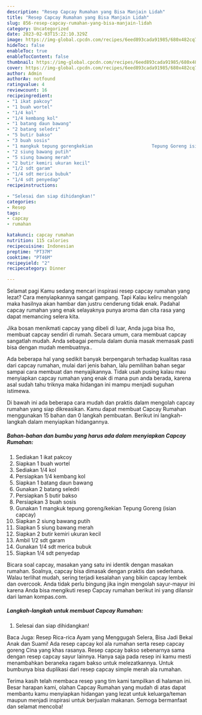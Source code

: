 ```yaml
---
description: "Resep Capcay Rumahan yang Bisa Manjain Lidah"
title: "Resep Capcay Rumahan yang Bisa Manjain Lidah"
slug: 856-resep-capcay-rumahan-yang-bisa-manjain-lidah
category: Uncategorized
date: 2023-02-03T15:22:10.329Z
image: https://img-global.cpcdn.com/recipes/6eed893cada91985/680x482cq70/capcay-rumahan-foto-resep-utama.jpg
hideToc: false
enableToc: true
enableTocContent: false
thumbnail: https://img-global.cpcdn.com/recipes/6eed893cada91985/680x482cq70/capcay-rumahan-foto-resep-utama.jpg
cover: https://img-global.cpcdn.com/recipes/6eed893cada91985/680x482cq70/capcay-rumahan-foto-resep-utama.jpg
author: Admin
authorAv: notfound
ratingvalue: 4
reviewcount: 16
recipeingredient:
- "1 ikat pakcoy"
- "1 buah wortel"
- "1/4 kol"
- "1/4 kembang kol"
- "1 batang daun bawang"
- "2 batang seledri"
- "5 butir bakso"
- "3 buah sosis"
- "1 mangkuk tepung gorengkekian                      Tepung Goreng isian capcay"
- "2 siung bawang putih"
- "5 siung bawang merah"
- "2 butir kemiri ukuran kecil"
- "1/2 sdt garam"
- "1/4 sdt merica bubuk"
- "1/4 sdt penyedap"
recipeinstructions:

- "Selesai dan siap dihidangkan!"
categories:
- Resep
tags:
- capcay
- rumahan

katakunci: capcay rumahan 
nutrition: 115 calories
recipecuisine: Indonesian
preptime: "PT37M"
cooktime: "PT46M"
recipeyield: "2"
recipecategory: Dinner

---
```



Selamat pagi Kamu sedang mencari inspirasi resep capcay rumahan yang lezat? Cara menyiapkannya sangat gampang. Tapi Kalau keliru mengolah maka hasilnya akan hambar dan justru cenderung tidak enak. Padahal capcay rumahan yang enak selayaknya punya aroma dan cita rasa yang dapat memancing selera kita.


Jika bosan menikmati capcay yang dibeli di luar, Anda juga bisa lho, membuat capcay sendiri di rumah. Secara umum, cara membuat capcay sangatlah mudah. Anda sebagai pemula dalam dunia masak memasak pasti bisa dengan mudah membuatnya..

Ada beberapa hal yang sedikit banyak berpengaruh terhadap kualitas rasa dari capcay rumahan, mulai dari jenis bahan, lalu pemilihan bahan segar sampai cara membuat dan menyajikannya. Tidak usah pusing kalau mau menyiapkan capcay rumahan yang enak di mana pun anda berada, karena asal sudah tahu triknya maka hidangan ini mampu menjadi suguhan istimewa.


Di bawah ini ada beberapa cara mudah dan praktis dalam mengolah capcay rumahan yang siap dikreasikan. Kamu dapat membuat Capcay Rumahan menggunakan 15 bahan dan 0 langkah pembuatan. Berikut ini langkah-langkah dalam menyiapkan hidangannya.

<!--inarticleads1-->

##### Bahan-bahan dan bumbu yang harus ada dalam menyiapkan Capcay Rumahan:

1. Sediakan 1 ikat pakcoy
1. Siapkan 1 buah wortel
1. Sediakan 1/4 kol
1. Persiapkan 1/4 kembang kol
1. Siapkan 1 batang daun bawang
1. Gunakan 2 batang seledri
1. Persiapkan 5 butir bakso
1. Persiapkan 3 buah sosis
1. Gunakan 1 mangkuk tepung goreng/kekian                      Tepung Goreng (isian capcay)
1. Siapkan 2 siung bawang putih
1. Siapkan 5 siung bawang merah
1. Siapkan 2 butir kemiri ukuran kecil
1. Ambil 1/2 sdt garam
1. Gunakan 1/4 sdt merica bubuk
1. Siapkan 1/4 sdt penyedap


Bicara soal capcay, masakan yang satu ini identik dengan masakan rumahan. Soalnya, capcay bisa dimasak dengan praktis dan sederhana. Walau terlihat mudah, sering terjadi kesalahan yang bikin capcay lembek dan overcook. Anda tidak perlu bingung jika ingin mengolah sayur-mayur ini karena Anda bisa mengikuti resep Capcay rumahan berikut ini yang dilansir dari laman kompas.com. 

<!--inarticleads2-->

##### Langkah-langkah untuk membuat Capcay Rumahan:


1. Selesai dan siap dihidangkan!

Baca Juga: Resep Rica-rica Ayam yang Menggugah Selera, Bisa Jadi Bekal Anak dan Suami! Ada resep capcay kol ala rumahan serta resep capcay goreng Cina yang khas rasanya. Resep capcay bakso sebenarnya sama dengan resep capcay sayur lainnya. Hanya saja pada resep ini kamu mesti menambahkan beraneka ragam bakso untuk melezatkannya. Untuk bumbunya bisa duplikasi dari resep capcay simple merah ala rumahan. 

Terima kasih telah membaca resep yang tim kami tampilkan di halaman ini. Besar harapan kami, olahan Capcay Rumahan yang mudah di atas dapat membantu kamu menyiapkan hidangan yang lezat untuk keluarga/teman maupun menjadi inspirasi untuk berjualan makanan. Semoga bermanfaat dan selamat mencoba!
